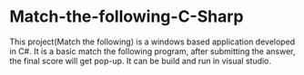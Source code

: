 # Match-the-following-C-Sharp

This project(Match the following) is a windows based application developed in C#.
It is a basic match the following program, after submitting the answer, the final score will get pop-up.
It can be build and run in visual studio.
